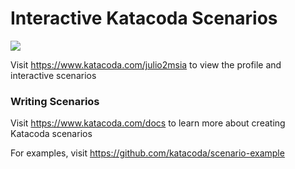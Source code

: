 # Interactive Katacoda Scenarios

[![](http://shields.katacoda.com/katacoda/julio2msia/count.svg)](https://www.katacoda.com/julio2msia "Get your profile on Katacoda.com")

Visit https://www.katacoda.com/julio2msia to view the profile and interactive scenarios

### Writing Scenarios
Visit https://www.katacoda.com/docs to learn more about creating Katacoda scenarios

For examples, visit https://github.com/katacoda/scenario-example
